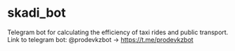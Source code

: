 # skadi_bot
Telegram bot for calculating the efficiency of taxi rides and public transport.
Link to telegram bot: @prodevkzbot -> https://t.me/prodevkzbot
